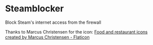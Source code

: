 # Steamblocker
Block Steam's internet access from the firewall


Thanks to Marcus Christensen for the icon: <a href="https://www.flaticon.com/free-icons/food-and-restaurant" title="food and restaurant icons">Food and restaurant icons created by Marcus Christensen - Flaticon</a>
